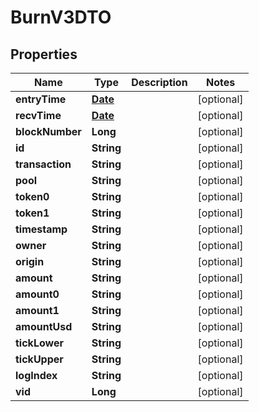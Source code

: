 

# BurnV3DTO

## Properties

Name | Type | Description | Notes
------------ | ------------- | ------------- | -------------
**entryTime** | [**Date**](Date.md) |  |  [optional]
**recvTime** | [**Date**](Date.md) |  |  [optional]
**blockNumber** | **Long** |  |  [optional]
**id** | **String** |  |  [optional]
**transaction** | **String** |  |  [optional]
**pool** | **String** |  |  [optional]
**token0** | **String** |  |  [optional]
**token1** | **String** |  |  [optional]
**timestamp** | **String** |  |  [optional]
**owner** | **String** |  |  [optional]
**origin** | **String** |  |  [optional]
**amount** | **String** |  |  [optional]
**amount0** | **String** |  |  [optional]
**amount1** | **String** |  |  [optional]
**amountUsd** | **String** |  |  [optional]
**tickLower** | **String** |  |  [optional]
**tickUpper** | **String** |  |  [optional]
**logIndex** | **String** |  |  [optional]
**vid** | **Long** |  |  [optional]




